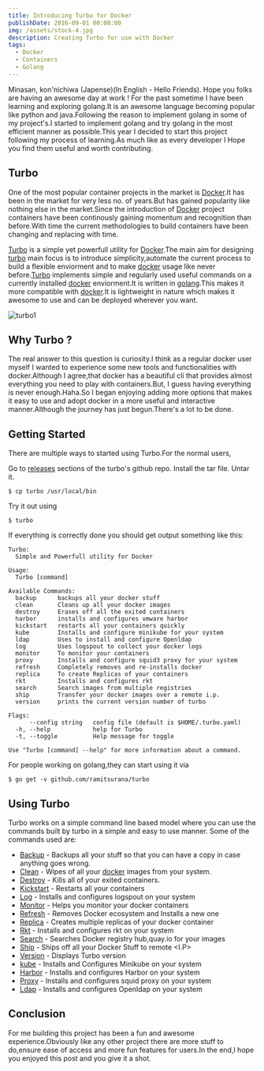 ```yaml
---
title: Introducing Turbo for Docker
publishDate: 2016-09-01 00:00:00
img: /assets/stock-4.jpg
description: Creating Turbo for use with Docker
tags:
  - Docker
  - Containers
  - Golang
---
```


Minasan, kon'nichiwa (Japense)(In English - Hello Friends). Hope you folks are having an awesome day at work ! For the past sometime I have been learning and exploring golang.It is an awesome language becoming popular like python and java.Following the reason to implement golang in some of my project's.I started to implement golang and try golang in the most efficient manner as possible.This year I decided to start this project following my process of learning.As much like as every developer I Hope you find them useful and worth contributing.


## Turbo

One of the most popular container projects in the market is [Docker][1].It has been in the market for very less no. of years.But has gained popularity like nothing else in the market.Since the introduction of [Docker][1] project containers have been continously gaining momentum and recognition than before.With time the current methodologies to build containers have been changing and replacing with time.

[Turbo][2] is a simple yet powerfull utility for [Docker][1].The main aim for designing [turbo][2] main focus is to introduce simplicity,automate the current process to build a flexible enviorment and to make [docker][1]  usage like never before.[Turbo][2] implements simple and regularly used useful commands on a currently installed [docker][1] enviorment.It is written in [golang][6].This makes it more compatible with [docker][1].It is lightweight in nature which makes it awesome to use and can be deployed wherever you want.

![turbo1](https://cloud.githubusercontent.com/assets/8342133/16713587/95b469bc-46ca-11e6-8fb3-e56c7ce7d19d.png)

## Why Turbo ?

The real answer to this question is curiosity.I think as a regular docker user myself I wanted to experience some new tools and functionalities with docker.Although I agree,that docker has a beautiful cli that provides almost everything you need to play with containers.But, I guess having everything is never enough.Haha.So I began enjoying adding more options that makes it easy to use and adopt docker in a more useful and interactive manner.Although the journey has just begun.There's a lot to be done. 


## Getting Started 

There are multiple ways to started using Turbo.For the normal users,

Go to [releases](https://github.com/ramitsurana/turbo/releases) sections of the turbo's github repo.
Install the tar file.
Untar it.

````
$ cp turbo /usr/local/bin
````
Try it out using

````
$ turbo
````
If everything is correctly done you should get output something like this:

````
Turbo:
  Simple and Powerfull utility for Docker

Usage:
  Turbo [command]

Available Commands:
  backup      backups all your docker stuff
  clean       Cleans up all your docker images
  destroy     Erases off all the exited containers
  harbor      installs and configures vmware harbor
  kickstart   restarts all your containers quickly
  kube        Installs and configure minikube for your system
  ldap        Uses to install and configure Openldap
  log         Uses logspout to collect your docker logs
  monitor     To monitor your containers
  proxy       Installs and configure squid3 proxy for your system
  refresh     Completely removes and re-installs docker
  replica     To create Replicas of your containers
  rkt         Installs and configures rkt
  search      Search images from multiple registries
  ship        Transfer your docker images over a remote i.p.
  version     prints the current version number of turbo

Flags:
      --config string   config file (default is $HOME/.turbo.yaml)
  -h, --help            help for Turbo
  -t, --toggle          Help message for toggle

Use "Turbo [command] --help" for more information about a command.

````
For people working on golang,they can start using it via

````
$ go get -v github.com/ramitsurana/turbo
````

## Using Turbo

Turbo works on a simple command line based model where you can use the commands built by turbo in a simple and easy to use manner.
Some of the commands used are:

* [Backup](#backup) - Backups all your stuff so that you can have a copy in case anything goes wrong.
* [Clean](#clean) - Wipes of all your [docker][1] images from your system.
* [Destroy](#destroy) - Kills all of your exited containers.
* [Kickstart](#kickstart) - Restarts all your containers
* [Log](#log) - Installs and configures logspout on your system
* [Monitor](#monitor) - Helps you monitor your docker containers
* [Refresh](#refresh) - Removes Docker ecosystem and Installs a new one
* [Replica](#replica) - Creates multiple replicas of your docker container
* [Rkt](#rkt) - Installs and configures rkt on your system
* [Search](#search) - Searches Docker registry hub,quay.io for your images
* [Ship](#ship) -  Ships off all your Docker Stuff to remote <I.P>
* [Version](#version) - Displays Turbo version 
* [kube](#kube) - Installs and Configures Minikube on your system
* [Harbor](#harbor) - Installs and configures Harbor on your system
* [Proxy](#proxy) - Installs and configures squid proxy on your system
* [Ldap](#ldap) - Installs and configures Openldap on your system

## Conclusion

For me building this project has been a fun and awesome experience.Obviously like any other project there are more stuff to do,ensure ease of access and more fun features for users.In the end,I hope you enjoyed this post and you give it a shot.

  [1]: http://docker.com
  [2]: http://github.com/ramitsurana/turbo
  [3]: http://ramitsurana.github.io/turbo
  [4]: https://cloud.githubusercontent.com/assets/8342133/12071970/ed85ee72-b0ed-11e5-9a99-d4b0d8d8a36a.png  
  [6]: http://golang.org
